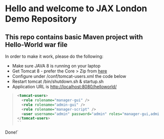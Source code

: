 # Hello and welcome to JAX London Demo Repository
## This repo contains basic Maven project with Hello-World war file 
In order to make it work, please do the following: 

<ul>
  <li>Make sure JAVA 8 is running on your laptop</li>
  <li>Get Tomcat 8 - prefer the Core > Zip from <a href=https://tomcat.apache.org/download-80.cgi target=new>here</a></li>
  <li>Configure under <TOMCAT DIR>/conf/tomcat-users.xml the code below</li>
  <li>Restart tomcat <TOMCAT DIR>/bin/shutdown.sh & startup.sh</li>
  <li>Application URL is <a href=http://localhost:8080/helloworld/>http://localhost:8080/helloworld/</a></li>  
</ul>

 > ```xml
 > <tomcat-users>
 >   <role rolename="manager-gui" />
 >   <role rolename="admin-gui" />
 >   <role rolename="manager-script" />
 >   <user username="admin" password="admin" roles="manager-gui,admin-gui,manager-script" />
 > </tomcat-users>
 > ``
Done!`
